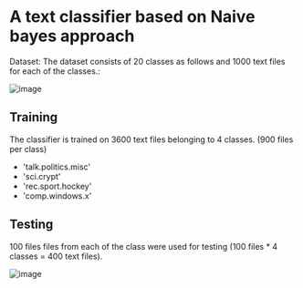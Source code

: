 # A text classifier based on Naive bayes approach

Dataset:
The dataset consists of 20 classes as follows and 1000 text files for each of the classes.:

![image](https://user-images.githubusercontent.com/67763094/124460933-4fdf5e80-dd90-11eb-88cb-d15ff7021c98.png)



## Training
The classifier is trained on 3600 text files belonging to 4 classes. (900 files per class)
 - 'talk.politics.misc'
 - 'sci.crypt'
 - 'rec.sport.hockey'
 - 'comp.windows.x'



## Testing

100 files files from each of the class were used for testing (100 files * 4 classes = 400 text files).


![image](https://user-images.githubusercontent.com/67763094/124461089-80bf9380-dd90-11eb-95f1-f0092e71411c.png)

